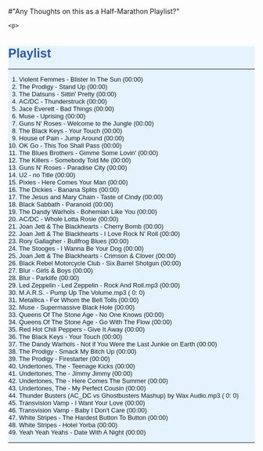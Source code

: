 #"Any Thoughts on this as a Half-Marathon Playlist?"


    <p>
<div style="background-color: #e4f3ff; font-family: sans-serif, Helvetica, Arial; font-size: 13px;">
<h1 style="color: #2d58ae; font-size: 25px;">Playlist</h1>
<hr style="color: #555555;" />
<ol>
<li>Violent Femmes - Blister In The Sun (00:00)</li>
<li>The Prodigy - Stand Up (00:00)</li>
<li>The Datsuns - Sittin' Pretty (00:00)</li>
<li>AC/DC - Thunderstruck (00:00)</li>
<li>Jace Everett - Bad Things (00:00)</li>
<li>Muse - Uprising (00:00)</li>
<li>Guns N' Roses - Welcome to the Jungle (00:00)</li>
<li>The Black Keys - Your Touch (00:00)</li>
<li>House of Pain - Jump Around (00:00)</li>
<li>OK Go - This Too Shall Pass (00:00)</li>
<li>The Blues Brothers - Gimme Some Lovin' (00:00)</li>
<li>The Killers - Somebody Told Me (00:00)</li>
<li>Guns N' Roses - Paradise City (00:00)</li>
<li>U2 - no Title (00:00)</li>
<li>Pixies - Here Comes Your Man (00:00)</li>
<li>The Dickies - Banana Splits (00:00)</li>
<li>The Jesus and Mary Chain - Taste of Cindy (00:00)</li>
<li>Black Sabbath - Paranoid (00:00)</li>
<li>The Dandy Warhols - Bohemian Like You (00:00)</li>
<li>AC/DC - Whole Lotta Rosie (00:00)</li>
<li>Joan Jett &amp; The Blackhearts - Cherry Bomb (00:00)</li>
<li>Joan Jett &amp; The Blackhearts - I Love Rock N' Roll (00:00)</li>
<li>Rory Gallagher - Bullfrog Blues (00:00)</li>
<li>The Stooges - I Wanna Be Your Dog (00:00)</li>
<li>Joan Jett &amp; The Blackhearts - Crimson &amp; Clover (00:00)</li>
<li>Black Rebel Motorcycle Club - Six Barrel Shotgun (00:00)</li>
<li>Blur - Girls &amp; Boys (00:00)</li>
<li>Blur - Parklife (00:00)</li>
<li>Led Zeppelin - Led Zeppelin - Rock And Roll.mp3 (00:00)</li>
<li>M.A.R.S. - Pump Up The Volume.mp3 ( 0: 0)</li>
<li>Metallica - For Whom the Bell Tolls (00:00)</li>
<li>Muse - Supermassive Black Hole (00:00)</li>
<li>Queens Of The Stone Age - No One Knows (00:00)</li>
<li>Queens Of The Stone Age - Go With The Flow (00:00)</li>
<li>Red Hot Chili Peppers - Give It Away (00:00)</li>
<li>The Black Keys - Your Touch (00:00)</li>
<li>The Dandy Warhols - Not if You Were the Last Junkie on Earth (00:00)</li>
<li>The Prodigy - Smack My Bitch Up (00:00)</li>
<li>The Prodigy - Firestarter (00:00)</li>
<li>Undertones, The - Teenage Kicks (00:00)</li>
<li>Undertones, The - Jimmy Jimmy (00:00)</li>
<li>Undertones, The - Here Comes The Summer (00:00)</li>
<li>Undertones, The - My Perfect Cousin (00:00)</li>
<li>Thunder Busters (AC_DC vs Ghostbusters Mashup) by Wax Audio.mp3 ( 0: 0)</li>
<li>Transvision Vamp - I Want Your Love (00:00)</li>
<li>Transvision Vamp - Baby I Don't Care (00:00)</li>
<li>White Stripes - The Hardest Button To Button (00:00)</li>
<li>White Stripes - Hotel Yorba (00:00)</li>
<li>Yeah Yeah Yeahs - Date With A Night (00:00)</li>
</ol>
<hr style="color: #555555;" />
</div>
</p>
  